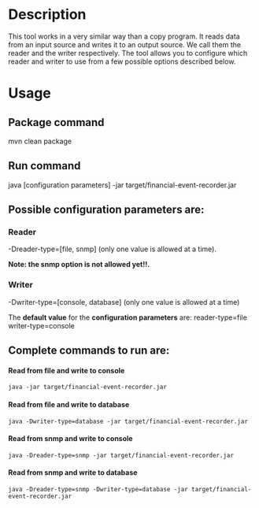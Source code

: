# Description

This tool works in a very similar way than a copy program. It reads data from an input source and writes it to
an output source. We call them the reader and the writer respectively. The tool allows you to configure which reader
and writer to use from a few possible options described below.

# Usage

## Package command

mvn clean package

## Run command

java [configuration parameters] -jar target/financial-event-recorder.jar

## Possible configuration parameters are:

### Reader
-Dreader-type=[file, snmp] (only one value is allowed at a time).

**Note: the snmp option is not allowed yet!!.**

### Writer
-Dwriter-type=[console, database] (only one value is allowed at a time)

The **default value** for the **configuration parameters** are:
reader-type=file
writer-type=console

## Complete commands to run are:

#### Read from file and write to console
```
java -jar target/financial-event-recorder.jar
```

#### Read from file and write to database
```
java -Dwriter-type=database -jar target/financial-event-recorder.jar
```

#### Read from snmp and write to console
```
java -Dreader-type=snmp -jar target/financial-event-recorder.jar
```

#### Read from snmp and write to database
```
java -Dreader-type=snmp -Dwriter-type=database -jar target/financial-event-recorder.jar
```

